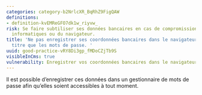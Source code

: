 ```yaml
---
categories: category-b2NrlcXR_BqRhZ9FigQAW
definitions:
- definition-kvEMReGFO7dk1w_riyvw_
risk: Se faire subtiliser ses données bancaires en cas de compromission de ses appareils
  informatiques ou du navigateur.
title: 'Ne pas enregistrer ses coordonnées bancaires dans le navigateur web au même
  titre que les mots de passe. '
uuid: good-practice-vRY8Di3gp_fMDoCZjTb9S
visibleInCms: true
vulnerability: Enregistrer vos coordonnées bancaires dans le navigateur web.
---
```


Il est possible d’enregistrer ces données dans un gestionnaire de mots de passe afin qu’elles soient accessibles à tout moment.